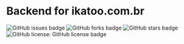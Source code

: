 # Backend for ikatoo.com.br


![GitHub issues badge](https://img.shields.io/github/issues/mckatoo/ikatoo-backend)
![GitHub forks badge](https://img.shields.io/github/forks/mckatoo/ikatoo-backend)
![GitHub stars badge](https://img.shields.io/github/stars/mckatoo/ikatoo-backend)
![GitHub license:	GitHub license badge](https://img.shields.io/github/license/mckatoo/ikatoo-backend)
